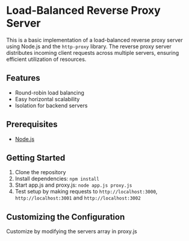 # Load-Balanced Reverse Proxy Server

This is a basic implementation of a load-balanced reverse proxy server using Node.js and the `http-proxy` library. The reverse proxy server distributes incoming client requests across multiple servers, ensuring efficient utilization of resources.

## Features

- Round-robin load balancing
- Easy horizontal scalability
- Isolation for backend servers

## Prerequisites

- [Node.js](https://nodejs.org/) 

## Getting Started

1. Clone the repository
2. Install dependencies: `npm install`
3. Start app.js and proxy.js: `node app.js proxy.js`
4. Test setup by making requests to `http://localhost:3000`, `http://localhost:3001` and `http://localhost:3002`

## Customizing the Configuration

Customize by modifying the servers array in proxy.js
